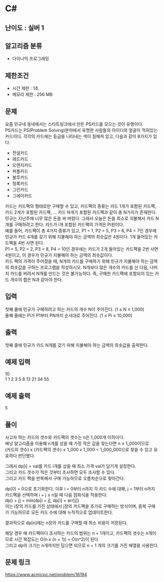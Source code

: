 # C#

## 난이도 : 실버 1

## 알고리즘 분류
  - 다이나믹 프로그래밍

## 제한조건
  - 시간 제한 : 1초
  - 메모리 제한 : 256 MB

## 문제
요즘 민규네 동네에서는 스타트링크에서 만든 PS카드를 모으는 것이 유행이다.<br/>
PS카드는 PS(Problem Solving)분야에서 유명한 사람들의 아이디와 얼굴이 적혀있는 카드이다. 각각의 카드에는 등급을 나타내는 색이 칠해져 있고, 다음과 같이 8가지가 있다.<br/>

  - 전설카드
  - 레드카드
  - 오렌지카드
  - 퍼플카드
  - 블루카드
  - 청록카드
  - 그린카드
  - 그레이카드

카드는 카드팩의 형태로만 구매할 수 있고, 카드팩의 종류는 카드 1개가 포함된 카드팩, 카드 2개가 포함된 카드팩, ... 카드 N개가 포함된 카드팩과 같이 총 N가지가 존재한다.<br/>
민규는 지난주에 너무 많은 돈을 써 버렸다. 그래서 오늘은 돈을 최소로 지불해서 카드 N개를 구매하려고 한다. 카드가 i개 포함된 카드팩의 가격은 Pi원이다.<br/>
예를 들어, 카드팩이 총 4가지 종류가 있고, P1 = 1, P2 = 5, P3 = 6, P4 = 7인 경우에 민규가 카드 4개를 갖기 위해 지불해야 하는 금액의 최솟값은 4원이다. 1개 들어있는 카드팩을 4번 사면 된다.<br/>
P1 = 5, P2 = 2, P3 = 8, P4 = 10인 경우에는 카드가 2개 들어있는 카드팩을 2번 사면 4원이고, 이 경우가 민규가 지불해야 하는 금액의 최솟값이다.<br/>
카드 팩의 가격이 주어졌을 때, N개의 카드를 구매하기 위해 민규가 지불해야 하는 금액의 최솟값을 구하는 프로그램을 작성하시오. N개보다 많은 개수의 카드를 산 다음, 나머지 카드를 버려서 N개를 만드는 것은 불가능하다. 즉, 구매한 카드팩에 포함되어 있는 카드 개수의 합은 N과 같아야 한다.<br/>


## 입력
첫째 줄에 민규가 구매하려고 하는 카드의 개수 N이 주어진다. (1 ≤ N ≤ 1,000)<br/>
둘째 줄에는 Pi가 P1부터 PN까지 순서대로 주어진다. (1 ≤ Pi ≤ 10,000)<br/>


## 출력
첫째 줄에 민규가 카드 N개를 갖기 위해 지불해야 하는 금액의 최솟값을 출력한다.<br/>


## 예제 입력
10<br/>
1 1 2 3 5 8 13 21 34 55<br/>


## 예제 출력
5<br/>


## 풀이
사고자 하는 카드의 갯수와 카드팩의 갯수는 n은 1_000개 이하이다.<br/>
배낭 알고리즘을 이용해 n개를 샀을 때 가장 작은 값을 찾는다면 n ≤ 1_000이므로<br/>
(카드의 갯수) x (카드팩의 갯수) ≤ 1_000 x 1_000 = 1_000_000으로 찾을 수 있고 유효하다 판단했다.<br/>


그래서 dp[i] = val를 카드 i개를 샀을 때 최소 가격 val가 담기게 설정한다.<br/>
그리고 카드 갯수가 적은 것부터 조사하면 모두 조사할 수 있다.<br/>
그리고 카드 팩을 반복해서 구매 가능하므로 오름차순으로 찾아간다.<br/>


dp[0] = 0으로 초기화한다. 이후 i = 0부터 n까지 각 카드 수에 대해, j = 1부터 n까지 카드팩을 선택하며 i + j ≤ n일 때 다음 점화식을 적용한다:<br/>
dp[i + j] = min(dp[i + j], dp[i] + arr[j])<br/>
이는 i장의 카드를 가진 상태에서 j장의 카드팩을 추가로 구매하는 방식이며, 중복 구매가 가능하므로 모든 카드 수에 대해 누적적으로 업데이트한다.<br/>


결과적으로 dp[n]에는 n장의 카드를 구매할 때 최소 비용이 저장된다.<br/>


해당 경우 매 카드팩마다 조사하는 카드의 범위는 n + 1개이고, 카드팩의 갯수는 n개이므로 시간 복잡도는 O(n x (n + 1)) = O(n^2)이 된다.<br/>
그리고 dp의 크기는 n개까지만 담으면 되므로 n + 1 개의 크기를 가진 배열을 사용한다.<br/>


## 문제 링크
https://www.acmicpc.net/problem/16194